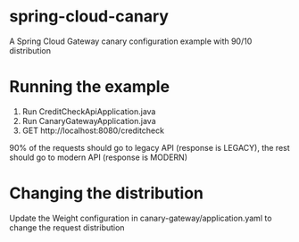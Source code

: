 # spring-cloud-canary
A Spring Cloud Gateway canary configuration example with 90/10 distribution

# Running the example
1. Run CreditCheckApiApplication.java
2. Run CanaryGatewayApplication.java
3. GET http://localhost:8080/creditcheck

90% of the requests should go to legacy API (response is LEGACY), the rest should go to modern API (response is MODERN)

# Changing the distribution
Update the Weight configuration in canary-gateway/application.yaml to change the request distribution

